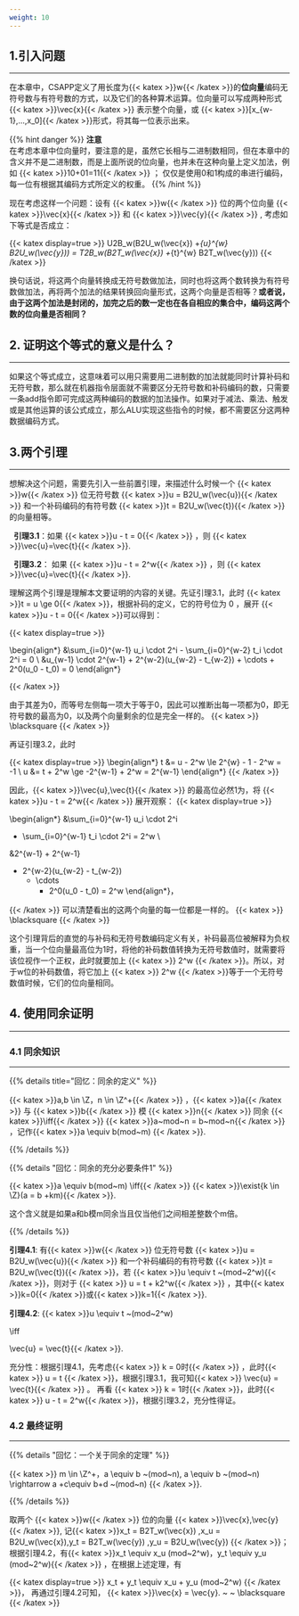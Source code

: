```yaml
---
weight: 10
---
```


## 1.引入问题

---

在本章中，CSAPP定义了用长度为{{< katex >}}w{{< /katex >}}的**位向量**编码无符号数与有符号数的方式，以及它们的各种算术运算。位向量可以写成两种形式 {{< katex >}}\vec{x}{{< /katex >}}  表示整个向量，或 {{< katex >}}[x_{w-1},...,x_0]{{< /katex >}}形式，将其每一位表示出来。

{{% hint danger %}}
**注意**  
在考虑本章中位向量时，要注意的是，虽然它长相与二进制数相同，但在本章中的含义并不是二进制数，而是上面所说的位向量，也并未在这种向量上定义加法，例如 {{< katex >}}10+01=11{{< /katex >}} ； 仅仅是使用0和1构成的串进行编码，每一位有根据其编码方式所定义的权重。
{{% /hint %}}



现在考虑这样一个问题：设有 {{< katex >}}w{{< /katex >}} 位的两个位向量 {{< katex >}}\vec{x}{{< /katex >}} 和 {{< katex >}}\vec{y}{{< /katex >}} , 考虑如下等式是否成立：

{{< katex display=true >}}
U2B_w(B2U_w(\vec{x}) +_{u}^{w} B2U_w(\vec{y})) = T2B_w(B2T_w(\vec{x}) +_{t}^{w} B2T_w(\vec{y}))
{{< /katex >}}

换句话说，将这两个向量转换成无符号数做加法，同时也将这两个数转换为有符号数做加法，再将两个加法的结果转换回向量形式，这两个向量是否相等？**或者说，由于这两个加法是封闭的，加完之后的数一定也在各自相应的集合中，编码这两个数的位向量是否相同？**

## 2. 证明这个等式的意义是什么？

---

如果这个等式成立，这意味着可以用只需要用二进制数的加法就能同时计算补码和无符号数，那么就在机器指令层面就不需要区分无符号数和补码编码的数，只需要一条add指令即可完成这两种编码的数据的加法操作。如果对于减法、乘法、触发或是其他运算的该公式成立，那么ALU实现这些指令的时候，都不需要区分这两种数据编码方式。

## 3.两个引理

---

想解决这个问题，需要先引入一些前置引理，来描述什么时候一个 {{< katex >}}w{{< /katex >}}​​ 位无符号数 {{< katex >}}u = B2U_w(\vec{u}){{< /katex >}} 和一个补码编码的有符号数 {{< katex >}}t = B2U_w(\vec{t}){{< /katex >}} 的向量相等。

  &nbsp;&nbsp;**引理3.1**：如果 {{< katex >}}u - t = 0{{< /katex >}} ，则 {{< katex >}}\vec{u}=\vec{t}{{< /katex >}}.

&nbsp;&nbsp;**引理3.2**： 如果 {{< katex >}}u - t = 2^w{{< /katex >}} ，则 {{< katex >}}\vec{u}=\vec{t}{{< /katex >}}.

理解这两个引理是理解本文要证明的内容的关键。先证引理3.1，此时 {{< katex >}}t = u \ge 0{{< /katex >}}，根据补码的定义，它的符号位为 0 ，展开 {{< katex >}}u - t = 0{{< /katex >}}可以得到：

{{< katex display=true >}}

\begin{align*}
    &\sum_{i=0}^{w-1} u_i \cdot 2^i 
    - \sum_{i=0}^{w-2} t_i \cdot 2^i 
        = 0 \\
        &u_{w-1} \cdot 2^{w-1} 
    + 2^{w-2}(u_{w-2} - t_{w-2}) 
        + \cdots 
        + 2^0(u_0 - t_0) 
        = 0
            \end{align*}

{{< /katex >}}

由于其差为0，而等号左侧每一项大于等于0，因此可以推断出每一项都为0，即无符号数的最高为0，以及两个向量剩余的位是完全一样的。 {{< katex  >}}  \blacksquare {{< /katex >}}

再证引理3.2，此时

{{< katex display=true >}}
\begin{align*}
t &= u - 2^w \le 2^{w} - 1 - 2^w = -1 \\
u &= t + 2^w \ge -2^{w-1} + 2^w = 2^{w-1}
\end{align*}
{{< /katex >}}

因此，{{< katex >}}\vec{u},\vec{t}{{< /katex >}} 的最高位必然1为，将  {{< katex >}}u - t = 2^w{{< /katex >}} 展开观察：
{{< katex display=true >}}

\begin{align*}
    &\sum_{i=0}^{w-1} u_i \cdot 2^i 

   - \sum_{i=0}^{w-1} t_i \cdot 2^i 
     = 2^w \\
     

   &2^{w-1}   +  2^{w-1}
   + 2^{w-2}(u_{w-2} - t_{w-2}) 
     + \cdots 
       + 2^0(u_0 - t_0) 
         = 2^w
         \end{align*}，

{{< /katex >}}
可以清楚看出的这两个向量的每一位都是一样的。 {{< katex  >}}  \blacksquare {{< /katex >}}

这个引理背后的直觉的与补码和无符号数编码定义有关，补码最高位被解释为负权重，当一个位向量最高位为1时，将他的补码数值转换为无符号数值时，就需要将该位视作一个正权，此时就要加上 {{< katex >}} 2^w {{< /katex >}}。所以，对于w位的补码数值，将它加上 {{< katex >}} 2^w {{< /katex >}}等于一个无符号数值时候，它们的位向量相同。

## 4. 使用同余证明

---

### 4.1 同余知识

---

{{% details title="回忆：同余的定义" %}}

{{< katex >}}a,b \in \Z，n \in \Z^+{{< /katex >}} ，{{< katex >}}a{{< /katex >}} 与 {{< katex >}}b{{< /katex >}} 模 {{< katex >}}n{{< /katex >}} 同余 {{< katex >}}\iff{{< /katex >}} {{< katex >}}a~mod~n = b~mod~n{{< /katex >}} ，记作{{< katex >}}a \equiv b(mod~m) {{< /katex >}}.


{{% /details %}}



{{% details "回忆：同余的充分必要条件1" %}}


{{< katex >}}a \equiv b(mod~m) \iff{{< /katex >}} {{< katex >}}\exist{k \in \Z}(a = b +km){{< /katex >}}.

这个含义就是如果a和b模m同余当且仅当他们之间相差整数个m倍。


{{% /details %}}

**引理4.1**: 有{{< katex >}}w{{< /katex >}} 位无符号数 {{< katex >}}u = B2U_w(\vec{u}){{< /katex >}} 和一个补码编码的有符号数 {{< katex >}}t = B2U_w(\vec{t}){{< /katex >}}，若 {{< katex >}}u \equiv t ~(mod~2^w){{< /katex >}}，则对于 {{< katex >}} u = t + k2^w{{< /katex >}} ，其中{{< katex >}}k=0{{< /katex >}}或{{< katex >}}k=1{{< /katex >}}.

**引理4.2**: {{< katex >}}u \equiv t ~(mod~2^w)

\iff 

\vec{u} = \vec{t}{{< /katex >}}.

充分性：根据引理4.1，先考虑{{< katex >}} k = 0时{{< /katex >}}  ，此时{{< katex >}} u = t {{< /katex >}}，根据引理3.1，我可知{{< katex >}} \vec{u} = \vec{t}{{< /katex >}} 。 再看 {{< katex >}} k = 1时{{< /katex >}}，此时{{< katex >}} u - t = 2^w{{< /katex >}}，根据引理3.2，充分性得证。


### 4.2 最终证明

---

{{% details "回忆：一个关于同余的定理" %}}

{{< katex >}} m \in \Z^+，a \equiv b ~(mod~n), a \equiv b ~(mod~n) \rightarrow a +c\equiv b+d ~(mod~n) {{< /katex >}}.

{{% /details %}}

取两个 {{< katex >}}w{{< /katex >}} 位的向量 {{< katex >}}\vec{x},\vec{y}{{< /katex >}}, 记{{< katex >}}x_t = B2T_w(\vec{x}) ,x_u = B2U_w(\vec{x}),y_t = B2T_w(\vec{y}) ,y_u = B2U_w(\vec{y}) {{< /katex >}}；根据引理4.2，有{{< katex >}}x_t \equiv x_u (mod~2^w)，y_t \equiv y_u  (mod~2^w){{< /katex >}} ，在根据上述定理，有

{{< katex display=true >}}
x_t + y_t    \equiv     x_u + y_u (mod~2^w)
{{< /katex >}}，
再通过引理4.2可知， {{< katex >}}\vec{x} = \vec{y}.  ~ ~  \blacksquare {{< /katex >}}

